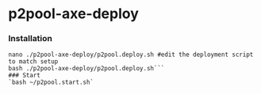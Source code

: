 # p2pool-axe-deploy
### Installation
```git clone https://github.com/charlesrocket/p2pool-axe-deploy
nano ./p2pool-axe-deploy/p2pool.deploy.sh #edit the deployment script to match setup
bash ./p2pool-axe-deploy/p2pool.deploy.sh```
### Start
`bash ~/p2pool.start.sh`
